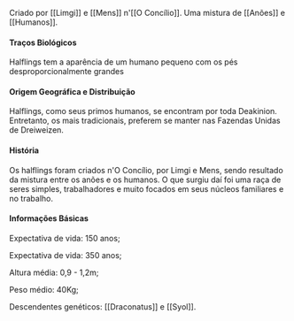 Criado por [[Limgi]] e [[Mens]] n'[[O Concílio]]. Uma mistura de [[Anões]] e [[Humanos]].
#### Traços Biológicos
Halflings tem a aparência de um humano pequeno com os pés desproporcionalmente grandes
#### Origem Geográfica e Distribuição
Halflings, como seus primos humanos, se encontram por toda Deakinion. Entretanto, os mais tradicionais, preferem se manter nas Fazendas Unidas de Dreiweizen.
#### História
Os halflings foram criados n'O Concílio, por Limgi e Mens, sendo resultado da mistura entre os anões e os humanos. O que surgiu daí foi uma raça de seres simples, trabalhadores e muito focados em seus núcleos familiares e no trabalho.
#### Informações Básicas
Expectativa de vida: 150 anos;

Expectativa de vida: 350 anos;

Altura média: 0,9  - 1,2m;

Peso médio: 40Kg;

Descendentes genéticos: [[Draconatus]] e [[Syol]].

